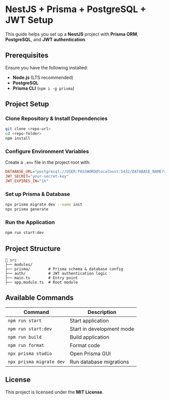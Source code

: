 # NestJS + Prisma + PostgreSQL + JWT Setup

This guide helps you set up a **NestJS** project with **Prisma ORM**, **PostgreSQL**, and **JWT authentication**.

## Prerequisites

Ensure you have the following installed:

- **Node.js** (LTS recommended)
- **PostgreSQL**
- **Prisma CLI** (`npm i -g prisma`)

## Project Setup

### Clone Repository & Install Dependencies

```sh
git clone <repo-url>
cd <repo-folder>
npm install
```

### Configure Environment Variables

Create a `.env` file in the project root with:

```ini
DATABASE_URL="postgresql://USER:PASSWORD@localhost:5432/DATABASE_NAME?schema=public"
JWT_SECRET="your-secret-key"
JWT_EXPIRES_IN="1h"
```

### Set up Prisma & Database

```sh
npx prisma migrate dev --name init
npx prisma generate
```

### Run the Application

```sh
npm run start:dev
```

## Project Structure

```
📂 src
├── modules/
├── prisma/        # Prisma schema & database config
├── auth/          # JWT authentication logic
├── main.ts        # Entry point
├── app.module.ts  # Root module
```

## Available Commands

| Command                  | Description               |
| ------------------------ | ------------------------- |
| `npm run start`          | Start application         |
| `npm run start:dev`      | Start in development mode |
| `npm run build`          | Build application         |
| `npm run format`         | Format code               |
| `npx prisma studio`      | Open Prisma GUI           |
| `npx prisma migrate dev` | Run database migrations   |

## License

This project is licensed under the **MIT License**.
